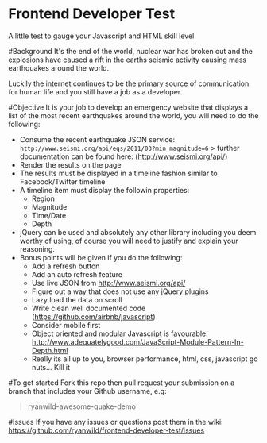 Frontend Developer Test
=======================
A little test to gauge your Javascript and HTML skill level.

#Background
It's the end of the world, nuclear war has broken out and the explosions have caused a rift in the earths seismic
activity causing mass earthquakes around the world.

Luckily the internet continues to be the primary source of communication for human life and you still have a job as a
developer.

#Objective
It is your job to develop an emergency website that displays a list of the most recent earthquakes around the world, you
will need to do the following:

 * Consume the recent earthquake JSON service:
 ```http://www.seismi.org/api/eqs/2011/03?min_magnitude=6``` > further documentation can be found here: (http://www.seismi.org/api/)
 * Render the results on the page
 * The results must be displayed in a timeline fashion similar to Facebook/Twitter timeline
 * A timeline item must display the followin properties:
    * Region
    * Magnitude
    * Time/Date
    * Depth
 * jQuery can be used and absolutely any other library including you deem worthy of using, of course you will need to justify and
 explain your reasoning.
 * Bonus points will be given if you do the following:
    * Add a refresh button
    * Add an auto refresh feature
    * Use live JSON from http://www.seismi.org/api/
    * Figure out a way that does not use any jQuery plugins
    * Lazy load the data on scroll
    * Write clean well documented code (https://github.com/airbnb/javascript)
    * Consider mobile first
    * Object oriented and modular Javascript is favourable: http://www.adequatelygood.com/JavaScript-Module-Pattern-In-Depth.html
    * Really its all up to you, browser performance, html, css, javascript go nuts... Kill it

#To get started
Fork this repo then pull request your submission on a branch that includes your Github username, e.g:
> ryanwild-awesome-quake-demo

#Issues
If you have any issues or questions post them in the wiki: https://github.com/ryanwild/frontend-developer-test/issues